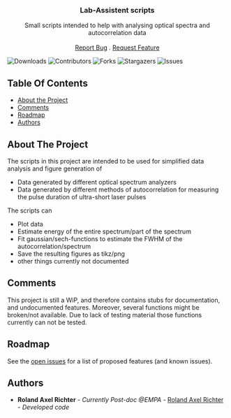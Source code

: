 <br/>
<p align="center">
  <h3 align="center">Lab-Assistent scripts</h3>

  <p align="center">
    Small scripts intended to help with analysing optical spectra and autocorrelation data
    <br/>
    <br/>
    <a href="https://github.com/anates/LabAssistentScripts/issues">Report Bug</a>
    .
    <a href="https://github.com/anates/LabAssistentScripts/issues">Request Feature</a>
  </p>
</p>

![Downloads](https://img.shields.io/github/downloads/anates/LabAssistentScripts/total) ![Contributors](https://img.shields.io/github/contributors/anates/LabAssistentScripts?color=dark-green) ![Forks](https://img.shields.io/github/forks/anates/LabAssistentScripts?style=social) ![Stargazers](https://img.shields.io/github/stars/anates/LabAssistentScripts?style=social) ![Issues](https://img.shields.io/github/issues/anates/LabAssistentScripts) 

## Table Of Contents

* [About the Project](#about-the-project)
* [Comments](#comments)
* [Roadmap](#roadmap)
* [Authors](#authors)

## About The Project

The scripts in this project are intended to be used for simplified data analysis and figure generation of 
* Data generated by different optical spectrum analyzers
* Data generated by different methods of autocorrelation for measuring the pulse duration of ultra-short laser pulses

The scripts can
* Plot data
* Estimate energy of the entire spectrum/part of the spectrum
* Fit gaussian/sech-functions to estimate the FWHM of the autocorrelation/spectrum
* Save the resulting figures as tikz/png
* other things currently not documented

## Comments

This project is still a WiP, and therefore contains stubs for documentation, and undocumented features. Moreover, several functions might be broken/not available. Due to lack of testing material those functions currently can not be tested.

## Roadmap

See the [open issues](https://github.com/anates/LabAssistentScripts/issues) for a list of proposed features (and known issues).

## Authors

* **Roland Axel Richter** - *Currently Post-doc @EMPA* - [Roland Axel Richter](https://github.com/anates) - *Developed code*

